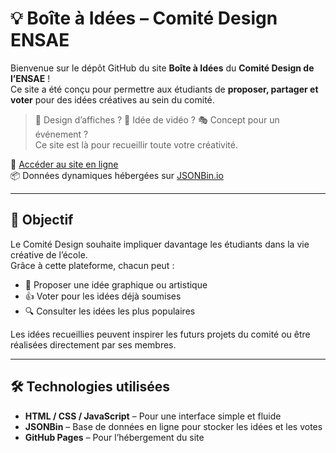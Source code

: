 # 💡 Boîte à Idées – Comité Design ENSAE

Bienvenue sur le dépôt GitHub du site **Boîte à Idées** du **Comité Design de l’ENSAE** !  
Ce site a été conçu pour permettre aux étudiants de **proposer, partager et voter** pour des idées créatives au sein du comité.

> 🎨 Design d’affiches ? 🎥 Idée de vidéo ? 🎭 Concept pour un événement ?  
> Ce site est là pour recueillir toute votre créativité.

🔗 [Accéder au site en ligne](https://ahmadouniass.github.io/)  
📦 Données dynamiques hébergées sur [JSONBin.io](https://jsonbin.io/)

---

## 🧠 Objectif

Le Comité Design souhaite impliquer davantage les étudiants dans la vie créative de l’école.  
Grâce à cette plateforme, chacun peut :

- 💬 Proposer une idée graphique ou artistique
- 👍 Voter pour les idées déjà soumises
- 🔍 Consulter les idées les plus populaires

Les idées recueillies peuvent inspirer les futurs projets du comité ou être réalisées directement par ses membres.

---

## 🛠️ Technologies utilisées

- **HTML / CSS / JavaScript** – Pour une interface simple et fluide
- **JSONBin** – Base de données en ligne pour stocker les idées et les votes
- **GitHub Pages** – Pour l’hébergement du site

